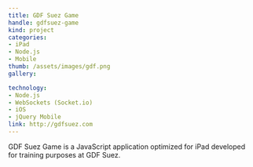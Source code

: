 ```yaml
---
title: GDF Suez Game
handle: gdfsuez-game
kind: project
categories:
- iPad
- Node.js
- Mobile
thumb: /assets/images/gdf.png
gallery:

technology:
- Node.js
- WebSockets (Socket.io)
- iOS
- jQuery Mobile
link: http://gdfsuez.com
---
```


GDF Suez Game is a JavaScript application optimized for iPad developed for
training purposes at GDF Suez.
